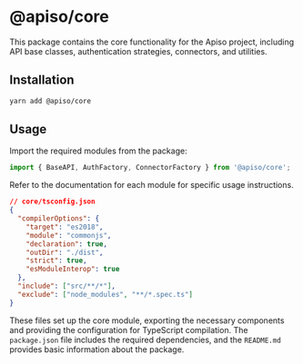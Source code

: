# @apiso/core

This package contains the core functionality for the Apiso project, including API base classes, authentication strategies, connectors, and utilities.

## Installation

```bash
yarn add @apiso/core
```

## Usage

Import the required modules from the package:

```typescript
import { BaseAPI, AuthFactory, ConnectorFactory } from '@apiso/core';
```

Refer to the documentation for each module for specific usage instructions.
```json
// core/tsconfig.json
{
  "compilerOptions": {
    "target": "es2018",
    "module": "commonjs",
    "declaration": true,
    "outDir": "./dist",
    "strict": true,
    "esModuleInterop": true
  },
  "include": ["src/**/*"],
  "exclude": ["node_modules", "**/*.spec.ts"]
}
```

These files set up the core module, exporting the necessary components and providing the configuration for TypeScript compilation. The `package.json` file includes the required dependencies, and the `README.md` provides basic information about the package.
